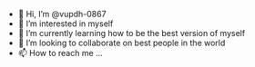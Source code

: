 - 👋 Hi, I’m @vupdh-0867
- 👀 I’m interested in myself
- 🌱 I’m currently learning how to be the best version of myself
- 💞️ I’m looking to collaborate on best people in the world
- 📫 How to reach me ...

<!---
vupdh-0867/vupdh-0867 is a ✨ special ✨ repository because its `README.md` (this file) appears on your GitHub profile.
You can click the Preview link to take a look at your changes.
--->
